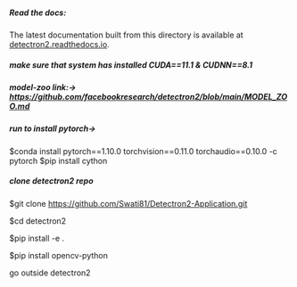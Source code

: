 ##### Read the docs:

The latest documentation built from this directory is available at [detectron2.readthedocs.io](https://detectron2.readthedocs.io/).
##### make sure that system has installed CUDA==11.1 & CUDNN==8.1

##### model-zoo link:-> https://github.com/facebookresearch/detectron2/blob/main/MODEL_ZOO.md

##### run to install pytorch->
$conda install pytorch==1.10.0 torchvision==0.11.0 torchaudio==0.10.0 -c pytorch
$pip install cython
##### clone detectron2 repo
$git clone https://github.com/Swati81/Detectron2-Application.git

$cd detectron2

$pip install -e .

$pip install opencv-python

go outside detectron2
